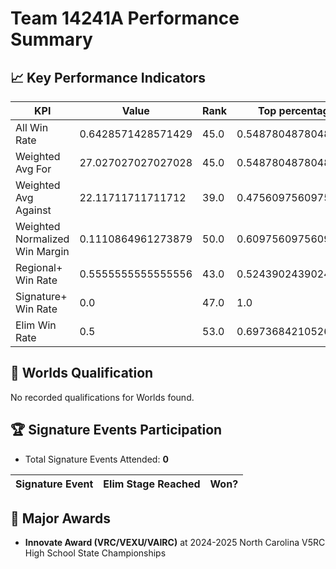 # Team 14241A Performance Summary

## 📈 Key Performance Indicators
| KPI | Value | Rank | Top percentage |
| --- | ----- | ---- | ----- |
| All Win Rate | 0.6428571428571429 | 45.0 | 0.5487804878048781 |
| Weighted Avg For | 27.027027027027028 | 45.0 | 0.5487804878048781 |
| Weighted Avg Against | 22.11711711711712 | 39.0 | 0.47560975609756095 |
| Weighted Normalized Win Margin | 0.1110864961273879 | 50.0 | 0.6097560975609756 |
| Regional+ Win Rate | 0.5555555555555556 | 43.0 | 0.524390243902439 |
| Signature+ Win Rate | 0.0 | 47.0 | 1.0 |
| Elim Win Rate | 0.5 | 53.0 | 0.6973684210526315 |


## 🎯 Worlds Qualification
No recorded qualifications for Worlds found.

## 🏆 Signature Events Participation
- Total Signature Events Attended: **0**

| Signature Event | Elim Stage Reached | Won? |
|:----------------|:-------------------|:----|


## 🥇 Major Awards
- **Innovate Award (VRC/VEXU/VAIRC)** at 2024-2025 North Carolina V5RC High School State Championships

